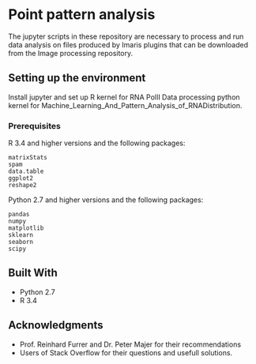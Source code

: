 # Point pattern analysis

The jupyter scripts in these repository are necessary to process and run data analysis on files produced by Imaris plugins that can be downloaded from the Image processing repository.

## Setting up the  environment

Install jupyter and set up R kernel for RNA PolII Data processing python kernel for Machine_Learning_And_Pattern_Analysis_of_RNADistribution. 
### Prerequisites

R 3.4 and higher versions and the following packages:
```
matrixStats
spam
data.table
ggplot2
reshape2
```

Python 2.7 and higher versions and the following packages:
```
pandas
numpy
matplotlib
sklearn
seaborn
scipy 
```

## Built With

* Python 2.7
* R 3.4

## Acknowledgments

* Prof. Reinhard Furrer and Dr. Peter Majer for their recommendations
* Users of Stack Overflow for their questions and usefull solutions.
